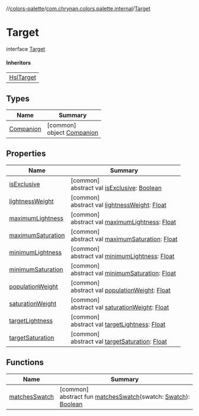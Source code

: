 //[colors-palette](../../../index.md)/[com.chrynan.colors.palette.internal](../index.md)/[Target](index.md)

# Target

interface [Target](index.md)

#### Inheritors

| |
|---|
| [HslTarget](../-hsl-target/index.md) |

## Types

| Name | Summary |
|---|---|
| [Companion](-companion/index.md) | [common]<br>object [Companion](-companion/index.md) |

## Properties

| Name | Summary |
|---|---|
| [isExclusive](is-exclusive.md) | [common]<br>abstract val [isExclusive](is-exclusive.md): [Boolean](https://kotlinlang.org/api/latest/jvm/stdlib/kotlin/-boolean/index.html) |
| [lightnessWeight](lightness-weight.md) | [common]<br>abstract val [lightnessWeight](lightness-weight.md): [Float](https://kotlinlang.org/api/latest/jvm/stdlib/kotlin/-float/index.html) |
| [maximumLightness](maximum-lightness.md) | [common]<br>abstract val [maximumLightness](maximum-lightness.md): [Float](https://kotlinlang.org/api/latest/jvm/stdlib/kotlin/-float/index.html) |
| [maximumSaturation](maximum-saturation.md) | [common]<br>abstract val [maximumSaturation](maximum-saturation.md): [Float](https://kotlinlang.org/api/latest/jvm/stdlib/kotlin/-float/index.html) |
| [minimumLightness](minimum-lightness.md) | [common]<br>abstract val [minimumLightness](minimum-lightness.md): [Float](https://kotlinlang.org/api/latest/jvm/stdlib/kotlin/-float/index.html) |
| [minimumSaturation](minimum-saturation.md) | [common]<br>abstract val [minimumSaturation](minimum-saturation.md): [Float](https://kotlinlang.org/api/latest/jvm/stdlib/kotlin/-float/index.html) |
| [populationWeight](population-weight.md) | [common]<br>abstract val [populationWeight](population-weight.md): [Float](https://kotlinlang.org/api/latest/jvm/stdlib/kotlin/-float/index.html) |
| [saturationWeight](saturation-weight.md) | [common]<br>abstract val [saturationWeight](saturation-weight.md): [Float](https://kotlinlang.org/api/latest/jvm/stdlib/kotlin/-float/index.html) |
| [targetLightness](target-lightness.md) | [common]<br>abstract val [targetLightness](target-lightness.md): [Float](https://kotlinlang.org/api/latest/jvm/stdlib/kotlin/-float/index.html) |
| [targetSaturation](target-saturation.md) | [common]<br>abstract val [targetSaturation](target-saturation.md): [Float](https://kotlinlang.org/api/latest/jvm/stdlib/kotlin/-float/index.html) |

## Functions

| Name | Summary |
|---|---|
| [matchesSwatch](matches-swatch.md) | [common]<br>abstract fun [matchesSwatch](matches-swatch.md)(swatch: [Swatch](../../com.chrynan.colors.palette/-swatch/index.md)): [Boolean](https://kotlinlang.org/api/latest/jvm/stdlib/kotlin/-boolean/index.html) |
